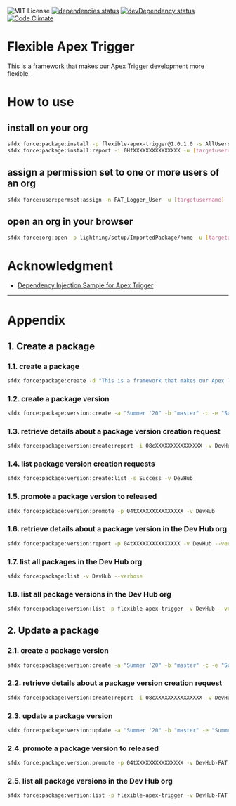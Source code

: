![MIT License](http://img.shields.io/badge/license-MIT-blue.svg?style=flat)
[![dependencies status](https://david-dm.org/takahitomiyamoto/flexible-apex-trigger.svg)](https://david-dm.org/takahitomiyamoto/flexible-apex-trigger)
[![devDependency status](https://david-dm.org/takahitomiyamoto/flexible-apex-trigger/dev-status.svg)](https://david-dm.org/takahitomiyamoto/flexible-apex-trigger#info=devDependencies)
[![Code Climate](https://codeclimate.com/github/takahitomiyamoto/flexible-apex-trigger.svg)](https://codeclimate.com/github/takahitomiyamoto/flexible-apex-trigger)

# Flexible Apex Trigger

This is a framework that makes our Apex Trigger development more flexible.

# How to use

## install on your org

```sh
sfdx force:package:install -p flexible-apex-trigger@1.0.1.0 -s AllUsers -u [targetusername]
sfdx force:package:install:report -i 0HfXXXXXXXXXXXXXXX -u [targetusername]
```

## assign a permission set to one or more users of an org

```sh
sfdx force:user:permset:assign -n FAT_Logger_User -u [targetusername]
```

## open an org in your browser

```sh
sfdx force:org:open -p lightning/setup/ImportedPackage/home -u [targetusername]
```

# Acknowledgment

- [Dependency Injection Sample for Apex Trigger](https://github.com/takahitomiyamoto/di-sample-apex-trigger)

---

# Appendix

## 1. Create a package

### 1.1. create a package

```sh
sfdx force:package:create -d "This is a framework that makes our Apex Trigger development more flexible." -e -n "flexible-apex-trigger" -r force-app-fat -t Unlocked -v DevHub
```

### 1.2. create a package version

```sh
sfdx force:package:version:create -a "Summer '20" -b "master" -c -e "Summer '20 (API version 49.0)" -f config/project-scratch-def.json -n 1.0.0.0 -p 0HoXXXXXXXXXXXXXXX -t v49.0 -v DevHub -x --postinstallurl "https://github.com/takahitomiyamoto/flexible-apex-trigger" --releasenotesurl "https://github.com/takahitomiyamoto/flexible-apex-trigger/releases"
```

### 1.3. retrieve details about a package version creation request

```sh
sfdx force:package:version:create:report -i 08cXXXXXXXXXXXXXXX -v DevHub
```

### 1.4. list package version creation requests

```sh
sfdx force:package:version:create:list -s Success -v DevHub
```

### 1.5. promote a package version to released

```sh
sfdx force:package:version:promote -p 04tXXXXXXXXXXXXXXX -v DevHub
```

### 1.6. retrieve details about a package version in the Dev Hub org

```sh
sfdx force:package:version:report -p 04tXXXXXXXXXXXXXXX -v DevHub --verbose
```

### 1.7. list all packages in the Dev Hub org

```sh
sfdx force:package:list -v DevHub --verbose
```

### 1.8. list all package versions in the Dev Hub org

```sh
sfdx force:package:version:list -p flexible-apex-trigger -v DevHub --verbose
```

## 2. Update a package

### 2.1. create a package version

```sh
sfdx force:package:version:create -a "Summer '20" -b "master" -c -e "Summer '20 (API version 49.0)" -f config/project-scratch-def.json -n 1.0.1.0 -p 0HoXXXXXXXXXXXXXXX -t v49.0 -v DevHub-FAT -x --postinstallurl "https://github.com/takahitomiyamoto/flexible-apex-trigger" --releasenotesurl "https://github.com/takahitomiyamoto/flexible-apex-trigger/releases"
```

### 2.2. retrieve details about a package version creation request

```sh
sfdx force:package:version:create:report -i 08cXXXXXXXXXXXXXXX -v DevHub-FAT
```

### 2.3. update a package version

```sh
sfdx force:package:version:update -a "Summer '20" -b "master" -e "Summer '20 (API version 49.0)" -p 04tXXXXXXXXXXXXXXX -t v49.0 -v DevHub-FAT
```

### 2.4. promote a package version to released

```sh
sfdx force:package:version:promote -p 04tXXXXXXXXXXXXXXX -v DevHub-FAT
```

### 2.5. list all package versions in the Dev Hub org

```sh
sfdx force:package:version:list -p flexible-apex-trigger -v DevHub-FAT --verbose
```

